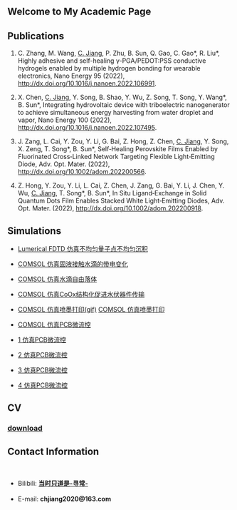 
## Welcome to My Academic Page

## Publications

1. C. Zhang, M. Wang, <u>C. Jiang</u>, P. Zhu, B. Sun, Q. Gao, C. Gao\*, R. Liu\*, Highly adhesive and self-healing γ-PGA/PEDOT:PSS conductive hydrogels enabled by multiple hydrogen bonding for wearable electronics, Nano Energy 95 (2022), <http://dx.doi.org/10.1016/j.nanoen.2022.106991>.

1. X. Chen, <u>C. Jiang</u>, Y. Song, B. Shao, Y. Wu, Z. Song, T. Song, Y. Wang\*, B. Sun\*, Integrating hydrovoltaic device with triboelectric nanogenerator to achieve simultaneous energy harvesting from water droplet and vapor, Nano Energy 100 (2022), <http://dx.doi.org/10.1016/j.nanoen.2022.107495>.

1. J. Zang, L. Cai, Y. Zou, Y. Li, G. Bai, Z. Hong, Z. Chen, <u>C. Jiang</u>, Y. Song, X. Zeng, T. Song\*, B. Sun\*, Self‐Healing Perovskite Films Enabled by Fluorinated Cross‐Linked Network Targeting Flexible Light‐Emitting Diode, Adv. Opt. Mater.  (2022), <http://dx.doi.org/10.1002/adom.202200566>.

1. Z. Hong, Y. Zou, Y. Li, L. Cai, Z. Chen, J. Zang, G. Bai, Y. Li, J. Chen, Y. Wu, <u>C. Jiang</u>, T. Song\*, B. Sun\*, In Situ Ligand‐Exchange in Solid Quantum Dots Film Enables Stacked White Light‐Emitting Diodes, Adv. Opt. Mater.  (2022), <http://dx.doi.org/10.1002/adom.202200918>.

## Simulations
     
* <a href="https://raw.githubusercontent.com/Drchjiang/Drchjiang.github.io/main/_picture/blog1.png" target="_blank"> Lumerical FDTD 仿真不均匀量子点不均匀沉积</a>
     <br>
  
* <a href="https://raw.githubusercontent.com/Drchjiang/Drchjiang.github.io/main/_picture/blog2.png" target="_blank"> COMSOL 仿真固液接触水滴的带电变化</a>
     <br>
  
* <a href="https://raw.githubusercontent.com/Drchjiang/Drchjiang.github.io/main/_picture/blog3.gif"> COMSOL 仿真水滴自由落体</a>
     <br>
 
* <a href="https://raw.githubusercontent.com/Drchjiang/Drchjiang.github.io/main/_picture/blog4.png" target="_blank"> COMSOL 仿真CoOx结构化促进水伏器件传输</a>
     <br>
  
* <a href="https://raw.githubusercontent.com/Drchjiang/Drchjiang.github.io/main/_picture/blog5.gif" target="_blank"> COMSOL 仿真喷墨打印(gif)</a>
 <a href="https://raw.githubusercontent.com/Drchjiang/Drchjiang.github.io/main/_picture/blog6.jpg" target="_blank"> COMSOL 仿真喷墨打印</a>
     <br>   
     
* <a href="https://raw.githubusercontent.com/Drchjiang/Drchjiang.github.io/main/_picture/blog7.png" target="_blank"> COMSOL 仿真PCB微流控</a>
     <br>

* <a href="./main/_picture/blog7.png" > 1 仿真PCB微流控</a>

* <a href="./main/_picture/blog7.png" target="_blank"> 2 仿真PCB微流控</a>

* <a href="../main/_picture/blog7.png" target="_blank"> 3 仿真PCB微流控</a>

* <a href="main/_picture/blog7.png" target="_blank"> 4 仿真PCB微流控</a>
      
## CV

<!-- Button CV -->
<h3><a href="CV.pdf" download>download</a></h3>
      
      
## Contact Information
<br>
<ul>
      <li> Bilibili: <strong><a href="https://space.bilibili.com/390423616" target="_blank">当时只道是-寻常-</a></strong> </li>
     <br>
      <li> E-mail: <strong>chjiang2020@163.com</strong></li>
</ul>

<!-- div增加底部空格 -->
<div style="margin-top: 100px;"></div>
